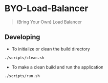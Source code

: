 # BYO-Load-Balancer

> (Bring Your Own) Load Balancer

## Developing

- To initialize or clean the build directory

```sh
./scripts/clean.sh
```

- To make a clean build and run the application

```sh
./scripts/run.sh
```
